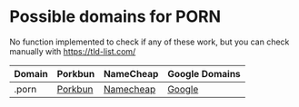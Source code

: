 # Possible domains for PORN

No function implemented to check if any of these work, but you can check manually with https://tld-list.com/

| Domain | Porkbun | NameCheap | Google Domains |
|---|---|---|---|
| .porn | [Porkbun](https://porkbun.com/checkout/search?prb=e814663da1&tlds=&idnLanguage=&search=search&q=.porn) | [Namecheap](https://www.namecheap.com/domains/registration/results/?domain=.porn) | [Google](https://domains.google.com/registrar/search?searchTerm=.porn) |
